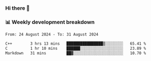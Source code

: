 ### Hi there 👋

### 📊 Weekly development breakdown
<!--START_SECTION:waka-->

```txt
From: 24 August 2024 - To: 31 August 2024

C++        3 hrs 13 mins   ████████████████▒░░░░░░░░   65.41 %
C          1 hr 10 mins    ██████░░░░░░░░░░░░░░░░░░░   23.89 %
Markdown   31 mins         ██▓░░░░░░░░░░░░░░░░░░░░░░   10.70 %
```

<!--END_SECTION:waka-->

